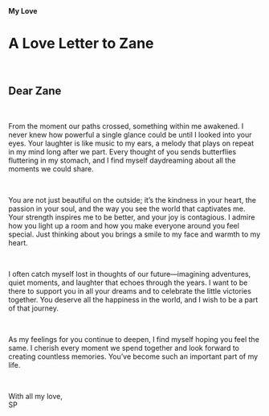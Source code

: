 <Html>
 <head>
<titel><b>My Love</b></titel>
  
 </head>
 
 
 
<h1> A Love Letter to Zane</h1>
<br>
<h2>Dear Zane</h2>
<br>
<p>From the moment our paths crossed, something within me awakened. I never knew how powerful a single glance could be until I looked into your eyes. Your laughter is like music to my ears, a melody that plays on repeat in my mind long after we part. Every thought of you sends butterflies fluttering in my stomach, and I find myself daydreaming about all the moments we could share.</p>
<br>
<p>You are not just beautiful on the outside; it’s the kindness in your heart, the passion in your soul, and the way you see the world that captivates me. Your strength inspires me to be better, and your joy is contagious. I admire how you light up a room and how you make everyone around you feel special. Just thinking about you brings a smile to my face and warmth to my heart.</p>
<br>

<p>I often catch myself lost in thoughts of our future—imagining adventures, quiet moments, and laughter that echoes through the years. I want to be there to support you in all your dreams and to celebrate the little victories together. You deserve all the happiness in the world, and I wish to be a part of that journey.</p>
<br>

<p>As my feelings for you continue to deepen, I find myself hoping you feel the same. I cherish every moment we spend together and look forward to creating countless memories. You’ve become such an important part of my life.</p>
<br>

With all my love,  
SP
</html>
